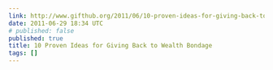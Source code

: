 ```yaml
---
link: http://www.gifthub.org/2011/06/10-proven-ideas-for-giving-back-to-wealth-bondage.html
date: 2011-06-29 18:34 UTC
# published: false
published: true
title: 10 Proven Ideas for Giving Back to Wealth Bondage
tags: []
---
```



